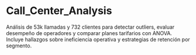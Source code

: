 # Call_Center_Analysis
Análisis de 53k llamadas y 732 clientes para detectar outliers, evaluar desempeño de operadores y comparar planes tarifarios con ANOVA. Incluye hallazgos sobre ineficiencia operativa y estrategias de retención por segmento.
